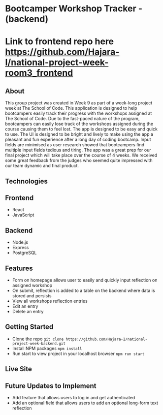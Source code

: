 # Bootcamper Workshop Tracker - (backend)
# Link to frontend repo here <https://github.com/Hajara-I/national-project-week-room3_frontend>


## About
This group project was created in Week 9 as part of a week-long project week at The School of Code. This application is designed to help bootcampers easily track their progress with the workshops assigned at The School of Code. Due to the fast-paced nature of the program, bootcampers can easily lose track of the workshops assigned during the course causing them to feel lost. The app is designed to be easy and quick to use. The UI is designed to be bright and lively to make using the app a pleasant and fun experience after a long day of coding bootcamp. Input fields are minimised as user research showed that bootcampers find multiple input fields tedious and tiring. The app was a great prep for our final project which will take place over the course of 4 weeks. We received some great feedback from the judges who seemed quite impressed with our team dynamic and final product.


## Technologies
## Frontend
- React
- JavaScript

## Backend
- Node.js
- Express
- PostgreSQL


## Features 
- Form on homepage allows user to easily and quickly input reflection on assigned workshop
- On submit, reflection is added to a table on the backend where data is stored and persists
- View all workshops reflection entries
- Edit an entry
- Delete an entry

## Getting Started
- Clone the repo `git clone https://github.com/Hajara-I/national-project-week-backend.git`
- Install NPM packages `npm install`
- Run start to view project in your localhost browser `npm run start`

## Live Site


## Future Updates to Implement
- Add feature that allows users to log in and get authenticated
- Add an optional field that allows users to add an optional long-form text reflection

